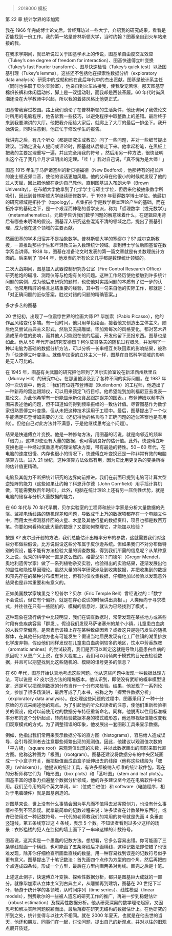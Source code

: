 # 


> 2018000 模板

第 22 章 统计学界的毕加索

我在 1966 年完成博士论文后，曾经拜访过一些大学，介绍我的研究成果，看看是否能找到一份工作。我的第一站是普林斯顿大学，当时约翰？图基亲自到火车站来接的我。

在我求学期间，就已听说过关于图基学术上的传说，图基单自由度交互效应（Tukey’s one degree of freedom for interaction）、图基快速傅立叶变换（Tukey’s fast Fourier transform）、图基快速检验（Tukey’s quick test）以及图基引理（Tukey’s lemma）。这些还不包括他在探索性数据分析（exploratory data analysis）研究中的成就和他在此后年代中的杰出贡献。图基是统计系主任（同时也供职于贝尔实验室），他亲自到火车站接我，使我受宠若惊。那天图基穿棉织长裤和休闲运动衫，脚上是一双运动鞋，而我却是西装革履。60 年代时尚风潮还没在大学教师中兴起，所以我的着装风格比他更正式。

图基带我穿过校园。路上我们谈论了在普林斯顿的生活条件，他还询问了我做论文时所用的电脑程序，他告诉我一些技巧，以避免程序中取整数上的差错。最后终于来到我要演讲的大厅。他把我介绍给大家后，就爬上了大厅的最后一排坐下。我开始演说，同时注意到，他正忙于修改学生的报告。

我讲完之后，有几个听众（都是研究生或教员）问了一些问题，并对一些细节提出建议。当确定没有人提问或评论时，图基就从后排走下来。他拿起粉笔，在黑板上把我的主要定理重写一遍，并且完全用我的符号 ，然后用另一种方法，很快证明出这个花了我几个月才证明出的定理。「哇！」我对自己说，「真不愧为是大师！」

图基 1915 年生于马萨诸塞州的新贝德福德（New Bedford），他那特有的拖长声的波士顿近郊口音，使他的谈话更加风趣。他的父母在他很小的时候就发现了他的过人天赋，因此把他留在身边自己教他，直到图基进入布朗大学（Brown University）。在布朗大学他拿到了化学学士与硕士学位，但后来他被抽象数学所吸引，因此到普林斯顿大学继续研修数学，于 1939 年获得数学博士学位。他最初的研究领域是拓扑学（topology）。点集拓扑学是数学根本理论产生的基础，而在拓扑学的基础之下，是一个艰深而神秘的哲学支派，称为「哲理数学（或元数学）」（metamathematics）。元数学告诉我们数学问题的解意味着什么，在逻辑应用背后有哪些未明确的假设。图基深入研究这些混沌不清的领域之后，提出了图基引理，成为他在这个领域的主要贡献。

然而图基的学术归宿并不是抽象数学。普林斯顿大学的塞缪尔？S? 威尔克斯教授，一直推动那些学生和年轻教员进入数理统计领域。拿到博士学位后图基留在数学系当讲师。1938 年，图基在准备论文时发表的第一篇文章就是有关数理统计方面的。后来到了 1944 年，他发表的所有论文几乎都是数理统计领域的。

二次大战期间，图基加入武器控制研究办公室（Fire Control Research Office）研究枪炮的瞄准、测距仪等与枪炮有关的问题。这种工作经历使他接触到许多统计问题的实例，成为他后来研究的题材，也使他对实践问题的本质有了进一步的认识。他常用精辟的格言总结重要的经验，其中有一句来自他的实际工作，那就是：「对正确问题的近似答案，胜过对错的问题的精确答案。」

多才多艺的图基

20 世纪初，出现了一位震惊世界的绘画大师 P? 毕加索（Pablo Picasso），他的作品风格变化多端。有一段时间，他只用单色绘画，接着他又创造出立体主义，随后他又尝试古典主义形式，然后又去搞雕塑。毕加索每次的风格变化，都对艺术界造成革命性的影响，而其他人只能跟在他的后面，开发他留下恶报东西。图基也是如此。他从 50 年代开始研究安德烈？柯尔莫哥洛夫的随机过程概念，并发明了一种以电脑为基础的数据分析方法，可以分析一长串相互关联因素的影响结果，被称为「快速傅立叶变换」。就像毕加索的立体主义一样，图基在自然科学领域的影响是无人可比的。

在 1945 年，图基有关武器的研究把他带到了贝尔实验室设在新泽西州默里丘（Murray Hill）的研究中心，在那里他涉及到了各种不同的实际问题。在 1987 年的一次访谈中，他说：「我们有位姓布登博姆（Budenbom）的工程师，他造出了一种新奇的雷达跟踪仪，可以用来锁定飞行目标。他希望能到加利福尼亚去发表一篇论文，为此他希望有一份能显示新仪食品跟踪误差的图表。」布登博姆以频率范围来表述他的问题，但不知道如何得到频率振幅的一致估计值。尽管图基作为数学家很熟悉傅立叶变换，但从未把这种技术运用于工程中。最后，图基提出了一个似乎能满足布登博姆需要的方法（还记得他的格言吗？正确问题的近似答案也是有用的）。但他自己对此方法并不满意，于是他继续思考这个问题）。

结果是快速傅立叶变换。他是一种修匀方法，用图基的话说，就是向邻近的频率「借力」，这样即使没有大量的数据，也可得到良好的估计值。此外，快速傅立叶变换也是一种经过慎重思考的理论解决方案，带有最适的特性。50－60 年代，在电脑的速度很慢、内存也很小的情况下，快速傅立叶变换还是一种非常有效的电脑演算方法。进入 21 世纪，这种演算方法依然有用，因为它比用更复杂的变换所得的估计值更精确。

电脑及其能力不断把统计研究的边界向前推进。我们在前面已提到电脑可计算大型逆矩阵的能力（这些如果让约翰？科恩菲尔德（John Cornfield）用手摇计算机做，可能需要数百年时间），此外，电脑在统计理论上还有另一压倒性优势，就是电脑的储存与分析大量数据的能力。

在 60 年代与 70 年代早期，贝尔实验室的工程师和统计学家是分析大量数据的先驱。监视电话线路的随机误差和问题，导致成千上万的数据项都存在一个电脑文件中，而用太空探测器传回的火星、木星及其他行星的数据资料，项目也都是数百万笔。你要如何看待如此大量的数据？又要如何整理它，才能加以检验？

按照 K? 皮尔逊开创的方法，我们总能估计出概率分布的参数，这就需要我们对这些分布做些假设，比方说假设这些分布属于皮尔逊系统。但如果我们不对分布做特别的假设，能不能有方法检验大量的调查数据，得到我们所需的信息呢？从某种意义上说，优秀的科学家一直是这么做的。格雷戈尔？门德尔（Gregor Mendel，奥地利遗传学家）做了一系列植物杂交实验，检验得出的实验结果，逐渐发展出他的显性和隐性基因理论。虽然大量的科学研究涉及到收集数据，并把收集到的数据和预先存在的某种分布模型对比，但有时仅收集数据，仔细地加以检验以发现意外结果也是非常重要和有意义的。

正如美国数学家埃里克？坦普尔？贝尔（Eric Temple Bell）曾经说过的：「数字不会说谎，但它有个偏好，就是在存心说谎的时候讲出真相 。」人类倾向于寻求模式，并往往在只有一些随机的、模糊的信息时，就认为已经找到了模式 。

这种现象在流行病学中比较明显，我们在调查数据时，常常发现在某些地方或某些时段有些疾病容易「群发」。假设我们发现马萨诸塞州的某个小镇，儿童患白血病的人数异常偏高，是否表示该镇上存在某种致癌因素？或者这只是碰巧发生的随机群体，在其他任何地方也有可能发生？假设当地居民发现有化工厂往镇的湖里排放化学废弃物，假设他们同样发现在儿童患白血病例较多的地区，饮水中芳香族胺（aromatic amines）的尝试较高，我们是否可以断定这就是导致儿童患白血病的原因呢？从更广义上说，在多大程度上，我们可以用倾向于模式的目光去检验数据，并且可以期望找到比这些随机的、模糊的讯号更多的信息？

在 60 年代，图基开始认真地考虑这些问题。他从这些问题中发现一种数据处理方法，可以说是 K? 皮尔逊方法的精炼版本。他认识到，即使没有武断的概率模型设定，还是可以把观测数据的分布当作一个分布来检验。结果，他发现了一系列论文，参加了很多场演讲，最后写成了几本书，被称之为「探索性数据分析」（exploratory data analysis）。在处理这些问题的过程中，图基采用了一种十分原始的方式来阐述他的观点。为了引起他的听众和读者的注意，使他们重新检验相关的假设，他对以前使用过的数据分布特征重新命名。同样，他脱离以往用标准概率分布的这个分析起点，转向检验数据本身的模式或形态，他还审视极值能改变我们观察模式的方式。为了调整错误的印象，他发展出一套图形工具来显示数据。

例如，他指出我们常用来表示数据分布的直方图（histograms），容易给人造成误导，会引导观测者去注意那些频繁出现的观测值。因此，他建议以观测值次数的「平方根」（square root）来观测值出现的次数，并以此数据画出的图形来取代直方图。他称这种图为「根图」（rootgram）。图基还建议将数据分布的中央区域画成一个小盒子开关，而把极值画成由盒子延伸出去的线段（他称这些线段为「腮须」（whiskers））。他提议的统计工具，有许多都被纳入标准的统计软件包。现在的分析师称它们为「箱形图」（box plots）和「茎叶图」（stem and leaf plots）。图基丰富的想象力扫遍整个数据分析领域，他的许多建议至今还在电脑软件中应用。我们至今用的两个英文单词，bit（位或二进位）和 software（电脑程序，相对于电脑硬件）就是图基创造的。

对图基来说，世上没有什么事情会因为平凡而不值得去发挥原创力，也没有什么事情神圣到不容质疑。就拿最简单的记数过程来说：许多读者在计数某种东西时，或许已使用过一种记数符号。一代代的老师教我们的常用的符号就是先画 4 条垂直竖短线，第五条线穿过这 4 条线，表示 5 个数。不知读者看到过多少这样的场景：衣衫褴褛的犯人在监狱的墙上画下了一串串这样的计数符号。

图基说，这其实是一个愚蠢的记数方法。想想看，它多么容易出错。你可能画了三条竖线就画一个横线，也可能画了五条竖线后才画横线，这种记数法即使错了也很难发现，除非你仔细检查所画垂直线的数量。用一种容易找到误差的记数符号似乎更有意义。图基提出了十笔记数法：首先画四个点作为方型的四个角，然后再把四个点连成四条线，形成一个方型，最后在方型内画两条对角线。画完之后是十笔。

上述这此例子，快速傅立叶变换、探索性数据分析，都只是图基巨大成就的一部分。就像毕加索从立体主义到古典主义，从雕塑再到建筑，图基在 20 世纪下半叶，畅游于统计学的各领域，从时间序列（time series）、线性模型（linear models），到费歇尔的一些被人遗忘的研究工作的推广，再进一步到稳健估计（robust estimation）及探索性数据分析。他从研究深奥的数学理论起家，又因思考和解决实际问题脱颖而出，最后落脚在研究无结构的数据估计上。在他研究的所到之处，统计变得与以往大不相同。就在 2000 年夏天，也就是在他去世的当天，他还和朋友、同事们在一起，讨论问题，提出自己的新观点，并对以往的旧观点展开质疑。

